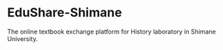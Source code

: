 # EduShare-Shimane
The online textbook exchange platform for History laboratory in Shimane University.
